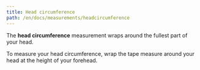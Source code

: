 ```yaml
---
title: Head circumference
path: /en/docs/measurements/headcircumference
---
```


The **head circumference** measurement wraps around the fullest part of your head.

To measure your head circumference, wrap the tape measure around your head at the height of your forehead.